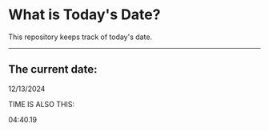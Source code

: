 # What is Today's Date?
This repository keeps track of today's date.
* * *
 
## The current date:  
 12/13/2024 
  
  
 TIME IS ALSO THIS: 
  
 04:40.19 
  
  
